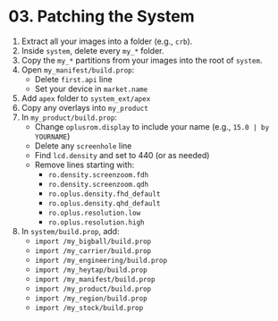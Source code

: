 # 03. Patching the System

1. Extract all your images into a folder (e.g., `crb`).
2. Inside `system`, delete every `my_*` folder.
3. Copy the `my_*` partitions from your images into the root of `system`.
4. Open `my_manifest/build.prop`:
   - Delete `first.api` line
   - Set your device in `market.name`
5. Add `apex` folder to `system_ext/apex`
6. Copy any overlays into `my_product`
7. In `my_product/build.prop`:
   - Change `oplusrom.display` to include your name (e.g., `15.0 | by YOURNAME`)
   - Delete any `screenhole` line
   - Find `lcd.density` and set to 440 (or as needed)
   - Remove lines starting with:
     - `ro.density.screenzoom.fdh`
     - `ro.density.screenzoom.qdh`
     - `ro.oplus.density.fhd_default`
     - `ro.oplus.density.qhd_default`
     - `ro.oplus.resolution.low`
     - `ro.oplus.resolution.high`
8. In `system/build.prop`, add:
   - `import /my_bigball/build.prop`
   - `import /my_carrier/build.prop`
   - `import /my_engineering/build.prop`
   - `import /my_heytap/build.prop`
   - `import /my_manifest/build.prop`
   - `import /my_product/build.prop`
   - `import /my_region/build.prop`
   - `import /my_stock/build.prop`
